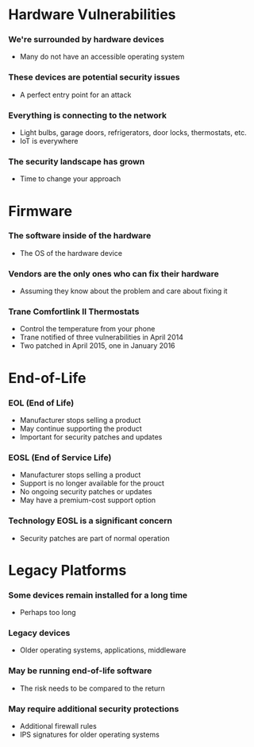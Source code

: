 # Hardware Vulnerabilities
### We're surrounded by hardware devices
- Many do not have an accessible operating system
### These devices are potential security issues
- A perfect entry point for an attack
### Everything is connecting to the network
- Light bulbs, garage doors, refrigerators, door locks, thermostats, etc.
- IoT is everywhere
### The security landscape has grown
- Time to change your approach
# Firmware
### The software inside of the hardware
- The OS of the hardware device
### Vendors are the only ones who can fix their hardware
- Assuming they know about the problem and care about fixing it
### Trane Comfortlink II Thermostats
- Control the temperature from your phone
- Trane notified of three vulnerabilities in April 2014
- Two patched in April 2015, one in January 2016
# End-of-Life
### EOL (End of Life)
- Manufacturer stops selling a product
- May continue supporting the product
- Important for security patches and updates
### EOSL (End of Service Life)
- Manufacturer stops selling a product
- Support is no longer available for the prouct
- No ongoing security patches or updates
- May have a premium-cost support option
### Technology EOSL is a significant concern
- Security patches are part of normal operation
# Legacy Platforms
### Some devices remain installed for a long time
- Perhaps too long
### Legacy devices
- Older operating systems, applications, middleware
### May be running end-of-life software
- The risk needs to be compared to the return
### May require additional security protections
- Additional firewall rules
- IPS signatures for older operating systems